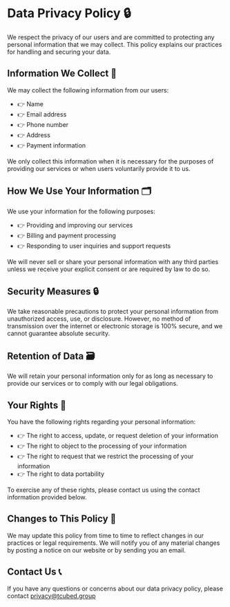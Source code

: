 # Data Privacy Policy 🔒

We respect the privacy of our users and are committed to protecting any personal information that we may collect. This policy explains our practices for handling and securing your data.

## Information We Collect 📝

We may collect the following information from our users:
- 👉 Name
- 👉 Email address
- 👉 Phone number
- 👉 Address
- 👉 Payment information

We only collect this information when it is necessary for the purposes of providing our services or when users voluntarily provide it to us.

## How We Use Your Information 🗂️

We use your information for the following purposes:
- 👉 Providing and improving our services
- 👉 Billing and payment processing
- 👉 Responding to user inquiries and support requests

We will never sell or share your personal information with any third parties unless we receive your explicit consent or are required by law to do so.

## Security Measures 🔒

We take reasonable precautions to protect your personal information from unauthorized access, use, or disclosure. However, no method of transmission over the internet or electronic storage is 100% secure, and we cannot guarantee absolute security.

## Retention of Data 🗃️

We will retain your personal information only for as long as necessary to provide our services or to comply with our legal obligations.

## Your Rights 🤝

You have the following rights regarding your personal information:
- 👉 The right to access, update, or request deletion of your information
- 👉 The right to object to the processing of your information
- 👉 The right to request that we restrict the processing of your information
- 👉 The right to data portability

To exercise any of these rights, please contact us using the contact information provided below.

## Changes to This Policy 📝

We may update this policy from time to time to reflect changes in our practices or legal requirements. We will notify you of any material changes by posting a notice on our website or by sending you an email.

## Contact Us 📞

If you have any questions or concerns about our data privacy policy, please contact privacy@tcubed.group
